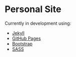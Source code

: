 # Personal Site

Currently in development using:

* [Jekyll](http://jekyllrb.com/)
* [GitHub Pages](https://pages.github.com/)
* [Bootstrap](http://getbootstrap.com/)
* [SASS](http://sass-lang.com/)
